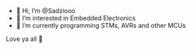 - 👋 Hi, I’m @Sadziooo
- 👀 I’m interested in Embedded Electronics
- 🌱 I’m currently programming STMs, AVRs and other MCUs

Love ya all 💜
